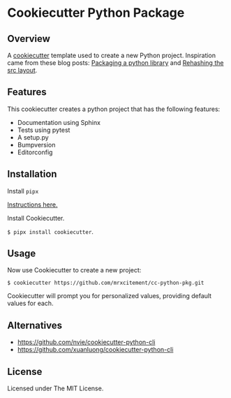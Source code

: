 Cookiecutter Python Package
===========================

Overview
--------

A [cookiecutter](https://cookiecutter.readthedocs.io) template used to create
a new Python project. Inspiration came from these blog posts: [Packaging a
python library](https://blog.ionelmc.ro/2014/05/25/python-packaging/n) and
[Rehashing the src
layout](https://blog.ionelmc.ro/2017/09/25/rehashing-the-src-layout/).

Features
--------

This cookiecutter creates a python project that has the following features:

* Documentation using Sphinx
* Tests using pytest
* A setup.py
* Bumpversion
* Editorconfig

Installation
------------

Install `pipx`

[Instructions here.](https://github.com/pipxproject/pipx)

Install Cookiecutter.

`$ pipx install cookiecutter`.

Usage
-----

Now use Cookiecutter to create a new project:

`$ cookiecutter https://github.com/mrxcitement/cc-python-pkg.git`

Cookiecutter will prompt you for personalized values, providing
default values for each.


Alternatives
------------

-   <https://github.com/nvie/cookiecutter-python-cli>
-   <https://github.com/xuanluong/cookiecutter-python-cli>


License
-------

Licensed under The MIT License.
